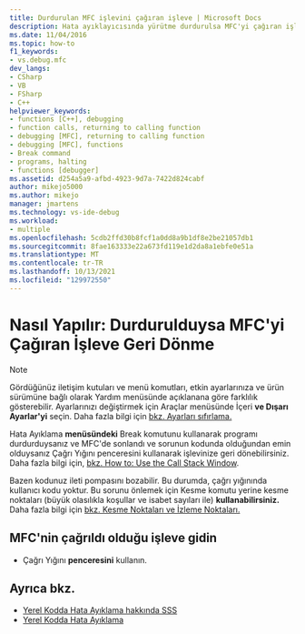 ```yaml
---
title: Durdurulan MFC işlevini çağıran işleve | Microsoft Docs
description: Hata ayıklayıcısında yürütme durdurulsa MFC'yi çağıran işleve Visual Studio anlıyoruz.
ms.date: 11/04/2016
ms.topic: how-to
f1_keywords:
- vs.debug.mfc
dev_langs:
- CSharp
- VB
- FSharp
- C++
helpviewer_keywords:
- functions [C++], debugging
- function calls, returning to calling function
- debugging [MFC], returning to calling function
- debugging [MFC], functions
- Break command
- programs, halting
- functions [debugger]
ms.assetid: d254a5a9-afbd-4923-9d7a-7422d824cabf
author: mikejo5000
ms.author: mikejo
manager: jmartens
ms.technology: vs-ide-debug
ms.workload:
- multiple
ms.openlocfilehash: 5cdb2ffd30b8fcf1a0dd8a9b1df8e2be21057db1
ms.sourcegitcommit: 8fae163333e22a673fd119e1d2da8a1ebfe0e51a
ms.translationtype: MT
ms.contentlocale: tr-TR
ms.lasthandoff: 10/13/2021
ms.locfileid: "129972550"
---
```

# <a name="how-to-get-back-to-the-function-that-called-mfc-if-halted"></a>Nasıl Yapılır: Durdurulduysa MFC'yi Çağıran İşleve Geri Dönme

> [!NOTE]
> Gördüğünüz iletişim kutuları ve menü komutları, etkin ayarlarınıza ve ürün sürümüne bağlı olarak Yardım menüsünde açıklanana göre farklılık gösterebilir. Ayarlarınızı değiştirmek için Araçlar menüsünde İçeri **ve Dışarı Ayarlar'yi** seçin.  Daha fazla bilgi için [bkz. Ayarları sıfırlama.](../ide/environment-settings.md#reset-settings)

Hata Ayıklama **menüsündeki** Break  komutunu kullanarak programı durdurduysanız ve MFC'de sonlandı ve sorunun kodunda olduğundan emin olduysanız Çağrı Yığını penceresini kullanarak işlevinize geri dönebilirsiniz. Daha fazla bilgi için, [bkz. How to: Use the Call Stack Window](../debugger/how-to-use-the-call-stack-window.md).

Bazen kodunuz ileti pompasını bozabilir. Bu durumda, çağrı yığınında kullanıcı kodu yoktur. Bu sorunu önlemek için Kesme komutu yerine kesme noktaları (büyük olasılıkla koşullar ve isabet sayıları ile) **kullanabilirsiniz.** Daha fazla bilgi için [bkz. Kesme Noktaları ve İzleme Noktaları.](/previous-versions/ktf38f66(v=vs.100))

## <a name="navigate-to-the-function-from-which-mfc-was-called"></a>MFC'nin çağrıldı olduğu işleve gidin

- Çağrı Yığını **penceresini** kullanın.

## <a name="see-also"></a>Ayrıca bkz.

- [Yerel Kodda Hata Ayıklama hakkında SSS](../debugger/debugging-native-code-faqs.md)
- [Yerel Kodda Hata Ayıklama](../debugger/debugging-native-code.md)